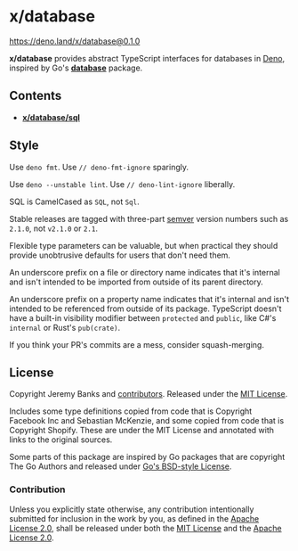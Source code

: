 # x/database

https://deno.land/x/database@0.1.0

**x/database** provides abstract TypeScript interfaces for databases in [Deno],
inspired by Go's [**database**](https://golang.org/pkg/database/) package.

[Deno]: https://deno.land/

## Contents

- [**x/database/sql**](./sql/)

## Style

Use `deno fmt`. Use `// deno-fmt-ignore` sparingly.

Use `deno --unstable lint`. Use `// deno-lint-ignore` liberally.

SQL is CamelCased as `SQL`, not `Sql`.

Stable releases are tagged with three-part [semver] version numbers such as
`2.1.0`, not `v2.1.0` or `2.1`.

[semver]: https://semver.org/spec/v2.0.0.html

Flexible type parameters can be valuable, but when practical they should provide
unobtrusive defaults for users that don't need them.

An underscore prefix on a file or directory name indicates that it's internal
and isn't intended to be imported from outside of its parent directory.

An underscore prefix on a property name indicates that it's internal and isn't
intended to be referenced from outside of its package. TypeScript doesn't have a
built-in visibility modifier between `protected` and `public`, like C#'s
`internal` or Rust's `pub(crate)`.

If you think your PR's commits are a mess, consider squash-merging.

## License

Copyright Jeremy Banks and [contributors]. Released under the [MIT License].

[contributors]: https://github.com/jeremyBanks/database/graphs/contributors
[MIT License]: http://opensource.org/licenses/MIT

Includes some type definitions copied from code that is Copyright Facebook Inc
and Sebastian McKenzie, and some copied from code that is Copyright Shopify.
These are under the MIT License and annotated with links to the original
sources.

Some parts of this package are inspired by Go packages that are copyright The Go
Authors and released under [Go's BSD-style License].

[Go's BSD-style License]: https://golang.org/LICENSE

### Contribution

Unless you explicitly state otherwise, any contribution intentionally submitted
for inclusion in the work by you, as defined in the [Apache License 2.0], shall
be released under both the [MIT License] and the [Apache License 2.0].

[Apache License 2.0]: http://www.apache.org/licenses/LICENSE-2.0
